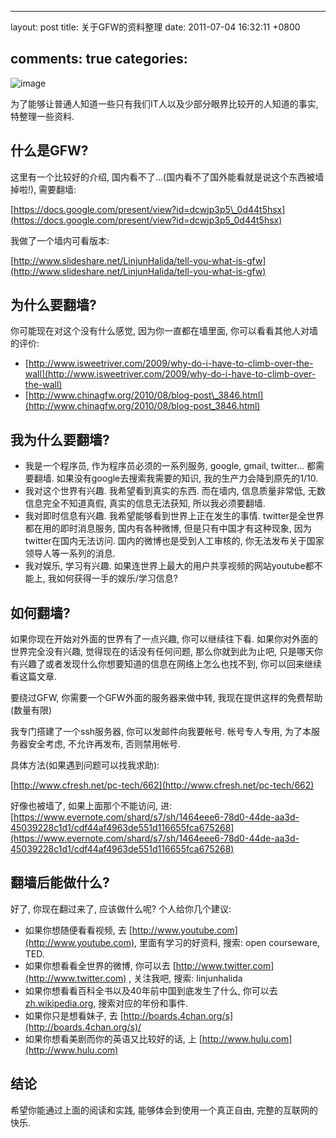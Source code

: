 
---
layout: post
title: 关于GFW的资料整理
date: 2011-07-04 16:32:11 +0800

comments: true
categories: 
---

![image](http://velanlee.files.wordpress.com/2010/06/gfw.jpeg)

为了能够让普通人知道一些只有我们IT人以及少部分眼界比较开的人知道的事实,
特整理一些资料.

什么是GFW?
------------------------------

这里有一个比较好的介绍,
国内看不了...(国内看不了国外能看就是说这个东西被墙掉啦!), 需要翻墙:

[https://docs.google.com/present/view?id=dcwjp3p5\_0d44t5hsx](https://docs.google.com/present/view?id=dcwjp3p5_0d44t5hsx)

我做了一个墙内可看版本:

[http://www.slideshare.net/LinjunHalida/tell-you-what-is-gfw](http://www.slideshare.net/LinjunHalida/tell-you-what-is-gfw)

为什么要翻墙?
------------------------------

你可能现在对这个没有什么感觉, 因为你一直都在墙里面,
你可以看看其他人对墙的评价:

-   [http://www.isweetriver.com/2009/why-do-i-have-to-climb-over-the-wall](http://www.isweetriver.com/2009/why-do-i-have-to-climb-over-the-wall)
-   [http://www.chinagfw.org/2010/08/blog-post\_3846.html](http://www.chinagfw.org/2010/08/blog-post_3846.html)

我为什么要翻墙?
------------------------------

-   我是一个程序员, 作为程序员必须的一系列服务, google, gmail,
    twitter... 都需要翻墙. 如果没有google去搜索我需要的知识,
    我的生产力会降到原先的1/10.
-   我对这个世界有兴趣. 我希望看到真实的东西. 而在墙内, 信息质量非常低,
    无数信息完全不知道真假, 真实的信息无法获知, 所以我必须要翻墙.
-   我对即时信息有兴趣. 我希望能够看到世界上正在发生的事情.
    twitter是全世界都在用的即时消息服务, 国内有各种微博,
    但是只有中国才有这种现象, 因为twitter在国内无法访问.
    国内的微博也是受到人工审核的,
    你无法发布关于国家领导人等一系列的消息.
-   我对娱乐, 学习有兴趣.
    如果连世界上最大的用户共享视频的网站youtube都不能上,
    我如何获得一手的娱乐/学习信息?

如何翻墙?
------------------------------

如果你现在开始对外面的世界有了一点兴趣, 你可以继续往下看.
如果你对外面的世界完全没有兴趣, 觉得现在的话没有任何问题,
那么你就到此为止吧,
只是哪天你有兴趣了或者发现什么你想要知道的信息在网络上怎么也找不到,
你可以回来继续看这篇文章.

要绕过GFW, 你需要一个GFW外面的服务器来做中转,
我现在提供这样的免费帮助(数量有限)

我专门搭建了一个ssh服务器, 你可以发邮件向我要帐号. 帐号专人专用,
为了本服务器安全考虑, 不允许再发布, 否则禁用帐号.

具体方法(如果遇到问题可以找我求助):

[http://www.cfresh.net/pc-tech/662](http://www.cfresh.net/pc-tech/662)

好像也被墙了, 如果上面那个不能访问, 进:
[https://www.evernote.com/shard/s7/sh/1464eee6-78d0-44de-aa3d-45039228c1d1/cdf44af4963de551d116655fca675268](https://www.evernote.com/shard/s7/sh/1464eee6-78d0-44de-aa3d-45039228c1d1/cdf44af4963de551d116655fca675268)

翻墙后能做什么?
------------------------------

好了, 你现在翻过来了, 应该做什么呢? 个人给你几个建议:

-   如果你想随便看看视频, 去
    [http://www.youtube.com](http://www.youtube.com),
    里面有学习的好资料, 搜索: open courseware, TED.
-   如果你想看看全世界的微博, 你可以去
    [http://www.twitter.com](http://www.twitter.com) , 关注我吧, 搜索:
    linjunhalida
-   如果你想看看百科全书以及40年前中国到底发生了什么,
    你可以去[zh.wikipedia.org](http://zh.wikipedia.org/), 搜索对应的年份和事件.
-   如果你只是想看妹子, 去
    [http://boards.4chan.org/s](http://boards.4chan.org/s)/
-   如果你想看美剧而你的英语又比较好的话, 上
    [http://www.hulu.com](http://www.hulu.com)

结论
------------------------------

希望你能通过上面的阅读和实践, 能够体会到使用一个真正自由,
完整的互联网的快乐.

